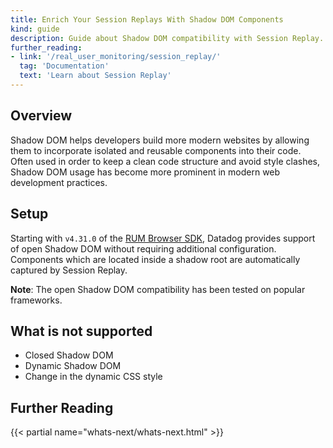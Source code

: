 ```yaml
---
title: Enrich Your Session Replays With Shadow DOM Components
kind: guide
description: Guide about Shadow DOM compatibility with Session Replay.
further_reading:
- link: '/real_user_monitoring/session_replay/'
  tag: 'Documentation'
  text: 'Learn about Session Replay'
---
```


## Overview

Shadow DOM helps developers build more modern websites by allowing them to incorporate isolated and reusable components into their code. Often used in order to keep a clean code structure and avoid style clashes, Shadow DOM usage has become more prominent in modern web development practices. 

## Setup
Starting with `v4.31.0` of the [RUM Browser SDK][1], Datadog provides support of open Shadow DOM without requiring additional configuration. Components which are located inside a shadow root are automatically captured by Session Replay.

**Note**: The open Shadow DOM compatibility has been tested on popular frameworks.

## What is not supported

* Closed Shadow DOM
* Dynamic Shadow DOM
* Change in the dynamic CSS style

## Further Reading

{{< partial name="whats-next/whats-next.html" >}}

[1]: /real_user_monitoring/browser/
